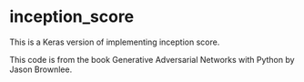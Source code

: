 # inception_score

This is a Keras version of implementing inception score. 

This code is from the book Generative Adversarial Networks with Python by Jason Brownlee.

